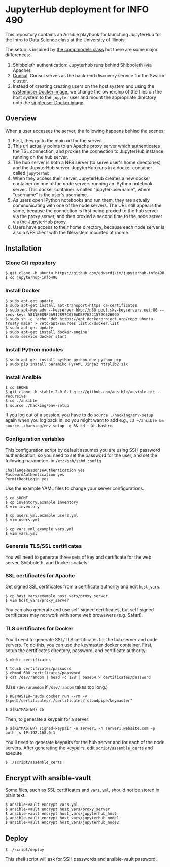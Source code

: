 # JupyterHub deployment for INFO 490

This repository contains an Ansible playbook for launching JupyterHub for the
Intro to Data Science class at the University of Illinois.

The setup is inspired by [the compmodels class](https://github.com/compmodels/jupyterhub-deploy)
but there are some major differences:

1.  Shibboleth authentication: Jupyterhub runs behind Shibboleth (via Apache).
2.  [Consul](https://www.consul.io/): Consul serves as the back-end discovery service
    for the Swarm cluster.
3.  Instead of creating creating users on the host system and using the
    [systemuser Docker image](https://github.com/jupyter/dockerspawner/tree/master/systemuser),
    we change the ownership of the files on the host system to the `jupyter` user and mount
    the appropriate directory onto the
    [singleuser Docker image](https://github.com/jupyter/dockerspawner/tree/master/singleuser).


## Overview

When a user accesses the server, the following happens behind the scenes:

1.  First, they go to the main url for the server.
2.  This url actually points to an Apache proxy server which authenticates the TSL connection,
    and proxies the connection to JupyterHub instance running on the hub server. 
3.  The hub server is both a NFS server (to serve user's home directories) and the JupyterHub server.
    JupyterHub runs in a docker container called `jupyterhub`.
4.  When they access their server, JupyterHub creates a new docker container on one of the node servers
    running an IPython notebook server.
    This docker container is called "jupyter-username", where "username" is the user's username.
5.  As users open IPython notebooks and run them, they are actually communicating
    with one of the node servers.
    The URL still appears the same, because the connection is first being proxied to the hub server
    via the proxy server, and then proxied a second time to the node server via the JupyterHub proxy.
6.  Users have access to their home directory, because each node server is also a NFS client
    with the filesystem mounted at /home.

## Installation

### Clone Git repository

```shell
$ git clone -b ubuntu https://github.com/edwardjkim/jupyterhub-info490
$ cd jupyterhub-info490
```

### Install Docker

```shell
$ sudo apt-get update
$ sudo apt-get install apt-transport-https ca-certificates
$ sudo apt-key adv --keyserver hkp://p80.pool.sks-keyservers.net:80 --recv-keys 58118E89F3A912897C070ADBF76221572C52609D
$ sudo sh -c 'echo "deb https://apt.dockerproject.org/repo ubuntu-trusty main" > /etc/apt/sources.list.d/docker.list'
$ sudo apt-get update
$ sudo apt-get install docker-engine
$ sudo service docker start
```

### Install Python modules

```shell
$ sudo apt-get install python python-dev python-pip
$ sudo pip install paramiko PyYAML Jinja2 httplib2 six
```

### Install Ansible

```shell
$ cd $HOME
$ git clone -b stable-2.0.0.1 git://github.com/ansible/ansible.git --recursive
$ cd ./ansible
$ source ./hacking/env-setup
```

If you log out of a session, you have to do `source ./hacking/env-setup` again
when you log back in, so you might want to add e.g.,
`cd ~/ansible && source ./hacking/env-setup -q && cd ~` to `.bashrc`.

### Configuration variables

This configuration script by default assumes you are using SSH password authentication,
so you need to set the password for the user, and set the following parameters in
`/etc/ssh/sshd_config`

```
ChallengeResponseAuthentication yes
PasswordAuthentication yes
PermitRootLogin yes
```

Use the example YAML files to change your server configurations.

```shell
$ cd $HOME
$ cp inventory.example inventory
$ vim inventory
```

```shell
$ cp users.yml.example users.yml
$ vim users.yml
```

```shell
$ cp vars.yml.example vars.yml
$ vim vars.yml
```

### Generate TLS/SSL certificates

You will need to generate three sets of key and certificate for the web server,
Shibboleth, and Docker sockets.

### SSL certificates for Apache

Get signed SSL certificates from a certificate authority and edit `host_vars`.

```shell
$ cp host_vars/example host_vars/proxy_server
$ vim host_vars/proxy_server
```

You can also generate and use self-signed certificates, but self-signed certificates
may not work with some web browswers (e.g. Safari).

### TLS certificates for Docker

You'll need to generate SSL/TLS certificates for the hub server and node servers.
To do this, you can use the keymaster docker container.
First, setup the certificates directory, password, and certificate authority:

```shell
$ mkdir certificates

$ touch certificates/password
$ chmod 600 certificates/password
$ cat /dev/random | head -c 128 | base64 > certificates/password
```

(Use `/dev/urandom` if `/dev/random` takes too long.)

```shell
$ KEYMASTER="sudo docker run --rm -v $(pwd)/certificates/:/certificates/ cloudpipe/keymaster"

$ ${KEYMASTER} ca
```

Then, to generate a keypair for a server:

```shell
$ ${KEYMASTER} signed-keypair -n server1 -h server1.website.com -p both -s IP:192.168.0.1
```

You'll need to generate keypairs for the hub server and for each of the node servers.
After generating the keypairs, edit `script/assemble_certs` and execute

```shell
$ ./script/assemble_certs
```
## Encrypt with ansible-vault

Some files, such as SSL certificates and `vars.yml`, should not be stored in plain text.

```shell
$ ansible-vault encrypt vars.yml
$ ansible-vault encrypt host_vars/proxy_server
$ ansible-vault encrypt host_vars/jupyterhub_host
$ ansible-vault encrypt host_vars/jupyterhub_node1
$ ansible-vault encrypt host_vars/jupyterhub_node2
```

## Deploy

```shell
$ ./script/deploy
```

This shell script will ask for SSH passwords and ansible-vault password.

